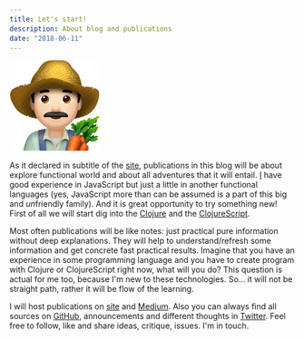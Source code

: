 ```yaml
---
title: Let's start!
description: About blog and publications
date: "2018-06-11"
---
```


![Our guide to the functional world - the Hick](./hick.png)

As it declared in subtitle of the [site](https://functionalhick.online/), publications in this blog will be about explore functional world and about all adventures that it will entail. [I](https://github.com/maksugr) have good experience in JavaScript but just a little in another functional languages (yes, JavaScript more than can be assumed is a part of this big and *un*friendly family). And it is great opportunity to try something new! First of all we will start dig into the [Clojure](https://clojure.org/) and the [ClojureScript](https://clojurescript.org/).

Most often publications will be like notes: just practical pure information without deep explanations. They will help to understand/refresh some information and get concrete fast practical results. Imagine that you have an experience in some programming language and you have to create program with Clojure or ClojureScript right now, what will you do? This question is actual for me too, because I'm new to these technologies. So... it will not be straight path, rather it will be flow of the learning.

I will host publications on [site](https://functionalhick.online/) and [Medium](https://medium.com/functionalhick). Also you can always find all sources on [GitHub](https://github.com/maksugr/functionalhick), announcements and different thoughts in [Twitter](https://twitter.com/functionalhick). Feel free to follow, like and share ideas, critique, issues. I'm in touch.